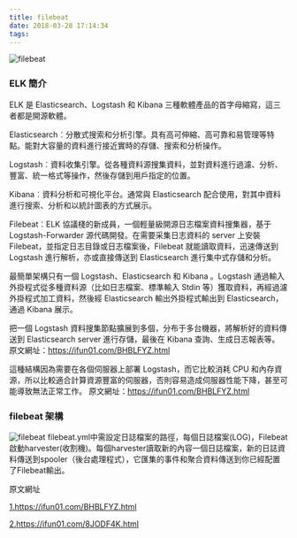 ```yaml
---
title: filebeat
date: 2018-03-28 17:14:34
tags:
---
```

![filebeat](filebeat.jpg "filebeat")
### ELK 簡介 
ELK 是 Elasticsearch、Logstash 和 Kibana 三種軟體產品的首字母縮寫，這三者都是開源軟體。
 
Elasticsearch︰分散式搜索和分析引擎。具有高可伸縮、高可靠和易管理等特點。能對大容量的資料進行接近實時的存儲、搜索和分析操作。

Logstash︰資料收集引擎。從各種資料源搜集資料，並對資料進行過濾、分析、豐富、統一格式等操作，然後存儲到用戶指定的位置。 

Kibana︰資料分析和可視化平台。通常與 Elasticsearch 配合使用，對其中資料進行搜索、分析和以統計圖表的方式展示。 

Filebeat︰ELK 協議棧的新成員，一個輕量級開源日志檔案資料搜集器，基于 Logstash-Forwarder 源代碼開發。在需要采集日志資料的 server 上安裝 Filebeat，並指定日志目錄或日志檔案後，Filebeat 就能讀取資料，迅速傳送到 Logstash 進行解析，亦或直接傳送到 
Elasticsearch 進行集中式存儲和分析。 




最簡單架構只有一個 Logstash、Elasticsearch 和 Kibana 。Logstash 通過輸入外掛程式從多種資料源（比如日志檔案、標準輸入 Stdin 等）獲取資料，再經過濾外掛程式加工資料，然後經 Elasticsearch 輸出外掛程式輸出到 Elasticsearch，通過 Kibana 展示。

把一個 Logstash 資料搜集節點擴展到多個，分布于多台機器，將解析好的資料傳送到 Elasticsearch server 進行存儲，最後在 Kibana 查詢、生成日志報表等。 原文網址：https://ifun01.com/BHBLFYZ.html


這種結構因為需要在各個伺服器上部署 Logstash，而它比較消耗 CPU 和內存資源，所以比較適合計算資源豐富的伺服器，否則容易造成伺服器性能下降，甚至可能導致無法正常工作。 原文網址：https://ifun01.com/BHBLFYZ.html


### filebeat 架構
![filebeat](filebeat01.jpg "filebeat架構")
filebeat.yml中需設定日誌檔案的路徑，每個日誌檔案(LOG)，Filebeat啟動harvester(收割機)。每個harvester讀取新的內容一個日誌檔案，新的日誌資料傳送到spooler（後台處理程式），它匯集的事件和聚合資料傳送到你已經配置了Filebeat輸出。 


原文網址

<a href="https://ifun01.com/BHBLFYZ.html">1.https://ifun01.com/BHBLFYZ.html</a>

<a href="https://ifun01.com/8JODF4K.html">2.https://ifun01.com/8JODF4K.html</a>

